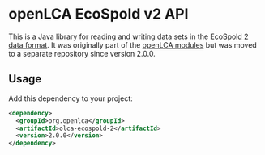 # openLCA EcoSpold v2 API

This is a Java library for reading and writing data sets in the
[EcoSpold 2 data format](https://ecoinvent.org/the-ecoinvent-database/data-formats/ecospold2/).
It was originally part of the [openLCA modules](https://github.com/GreenDelta/olca-modules)
but was moved to a separate repository since version 2.0.0.

## Usage

Add this dependency to your project:

```xml
<dependency>
  <groupId>org.openlca</groupId>
  <artifactId>olca-ecospold-2</artifactId>
  <version>2.0.0</version>
</dependency>
```
